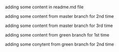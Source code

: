 adding some content in readme.md file

adding some content from master branch for 2nd time

adding some content from master branch for 3rd time

adding some content from green branch for 1st time

adding some conytent from green branch for 2nd time